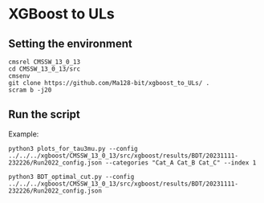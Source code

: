 # XGBoost to ULs

## Setting the environment

```
cmsrel CMSSW_13_0_13
cd CMSSW_13_0_13/src
cmsenv
git clone https://github.com/Ma128-bit/xgboost_to_ULs/ .
scram b -j20
```

## Run the script
Example: 
```
python3 plots_for_tau3mu.py --config ../../../xgboost/CMSSW_13_0_13/src/xgboost/results/BDT/20231111-232226/Run2022_config.json --categories "Cat_A Cat_B Cat_C" --index 1
```
```
python3 BDT_optimal_cut.py --config ../../../xgboost/CMSSW_13_0_13/src/xgboost/results/BDT/20231111-232226/Run2022_config.json
```
